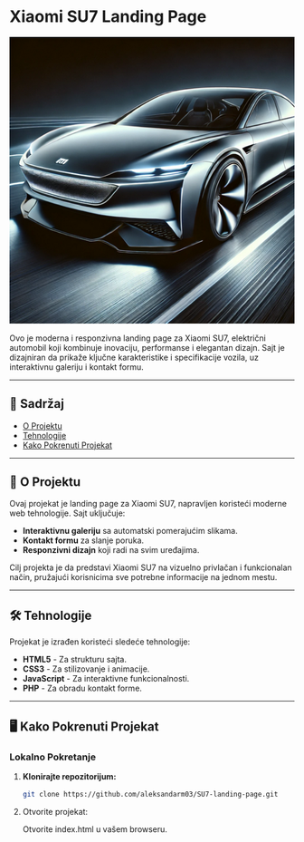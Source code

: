 # Xiaomi SU7 Landing Page

![Xiaomi SU7 Banner](./images/header-pic.png) <!-- Zamenite sa pravom putanjom do slike -->

Ovo je moderna i responzivna landing page za Xiaomi SU7, električni automobil koji kombinuje inovaciju, performanse i elegantan dizajn. Sajt je dizajniran da prikaže ključne karakteristike i specifikacije vozila, uz interaktivnu galeriju i kontakt formu.

---

## 📌 Sadržaj

- [O Projektu](#-o-projektu)
- [Tehnologije](#-tehnologije)
- [Kako Pokrenuti Projekat](#-kako-pokrenuti-projekat)


---

## 🚀 O Projektu

Ovaj projekat je landing page za Xiaomi SU7, napravljen koristeći moderne web tehnologije. Sajt uključuje:
- **Interaktivnu galeriju** sa automatski pomerajućim slikama.
- **Kontakt formu** za slanje poruka.
- **Responzivni dizajn** koji radi na svim uređajima.

Cilj projekta je da predstavi Xiaomi SU7 na vizuelno privlačan i funkcionalan način, pružajući korisnicima sve potrebne informacije na jednom mestu.

---

## 🛠 Tehnologije

Projekat je izrađen koristeći sledeće tehnologije:

- **HTML5** - Za strukturu sajta.
- **CSS3** - Za stilizovanje i animacije.
- **JavaScript** - Za interaktivne funkcionalnosti.
- **PHP** - Za obradu kontakt forme.

---

## 🖥 Kako Pokrenuti Projekat

### Lokalno Pokretanje

1. **Klonirajte repozitorijum:**
   ```bash
   git clone https://github.com/aleksandarm03/SU7-landing-page.git


2. Otvorite projekat:

    Otvorite index.html u vašem browseru.
